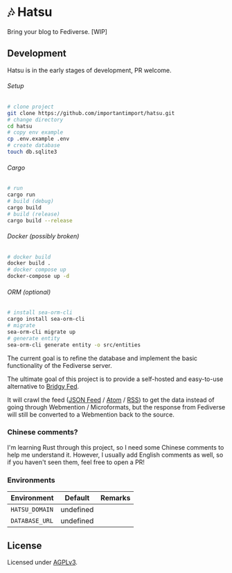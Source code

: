 # 🎶 Hatsu

Bring your blog to Fediverse. [WIP]

## Development

Hatsu is in the early stages of development, PR welcome.

###### Setup

```bash
# clone project
git clone https://github.com/importantimport/hatsu.git
# change directory
cd hatsu
# copy env example
cp .env.example .env
# create database
touch db.sqlite3
```

###### Cargo

```bash
# run
cargo run
# build (debug)
cargo build
# build (release)
cargo build --release
```

###### Docker (possibly broken)

```bash
# docker build
docker build .
# docker compose up
docker-compose up -d
```

###### ORM (optional)

```bash
# install sea-orm-cli
cargo install sea-orm-cli
# migrate
sea-orm-cli migrate up
# generate entity
sea-orm-cli generate entity -o src/entities
```

The current goal is to refine the database and implement the basic functionality of the Fediverse server.

The ultimate goal of this project is to provide a self-hosted and easy-to-use alternative to [Bridgy Fed](https://github.com/snarfed/bridgy-fed).

It will crawl the feed ([JSON Feed](https://jsonfeed.org/version/1.1) / [Atom](https://validator.w3.org/feed/docs/atom.html) / [RSS](https://www.rssboard.org/rss-specification)) to get the data instead of going through Webmention / Microformats, but the response from Fediverse will still be converted to a Webmention back to the source.

### Chinese comments?

I'm learning Rust through this project, so I need some Chinese comments to help me understand it. However, I usually add English comments as well, so if you haven't seen them, feel free to open a PR!

### Environments

| Environment    | Default   | Remarks |
| -------------- | --------- | ------- |
| `HATSU_DOMAIN` | undefined |         |
| `DATABASE_URL` | undefined |         |

## License

Licensed under [AGPLv3](/LICENSE).
